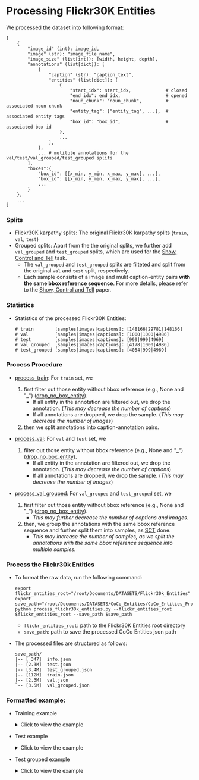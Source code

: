 # Processing Flickr30K Entities

We processed the dataset into following format:

```
[
    {
        "image_id" (int): image_id,
        "image" (str): "image_file_name",    
        "image_size" (list[int]): [width, height, depth],
        "annotations" (list[dict]): [
            {
                "caption" (str): "caption_text",
                "entities" (list[dict]): [
                    {
                        "start_idx": start_idx,             # closed
                        "end_idx": end_idx,                 # opened
                        "noun_chunk": "noun_chunk",         # associated noun chunk
                        "entity_tag": ["entity_tag", ...],  # associated entity tags
                        "box_id": "box_id",                 # associated box id
                    }, 
                    ...
                ],
            },
            ... # mulitple annotations for the val/test/val_grouped/test_grouped splits   
        ],
        "boxes":{
            "box_id": [[x_min, y_min, x_max, y_max], ...],
            "box_id": [[x_min, y_min, x_max, y_max], ...],
            ...
        }
    },
    ...
]    
```

### Splits

- Flickr30K karpathy splits: The original Flickr30K karpathy splits (`train`, `val`, `test`)
- Grouped splits: Apart from the the original splits, we further add `val_grouped` and  `test_grouped` splits, which are used for the [Show, Control and Tell](https://arxiv.org/abs/1811.10652) task. 
    - The `val_grouped` and `test_grouped` splits are filteted and split from the original `val` and `test` split, respectively.
    - Each sample consists of a image and mulit caption-entity pairs **with the same bbox reference sequence**. For more details, please refer to the [Show, Control and Tell](https://arxiv.org/abs/1811.10652) paper.

### Statistics

- Statistics of the processed Flickr30K Entities:

    ```
    # train        [samples|images|captions]: [148166|29781|148166]
    # val          [samples|images|captions]: [1000|1000|4986]
    # test         [samples|images|captions]: [999|999|4969]
    # val_grouped  [samples|images|captions]: [4178|1000|4986]
    # test_grouped [samples|images|captions]: [4054|999|4969]
    ```

### Process Procedure

- [process_train](https://github.com/X1AOX1A/Datasets/blob/main/Flickr30k_Entities/Flickr30k_Entities_Processed/process_flickr30k_entities.py#L227): For `train` set,  we 
    1. first filter out those entity without bbox reference (e.g., None and "_") ([drop_no_box_entity](https://github.com/X1AOX1A/Datasets/blob/main/Flickr30k_Entities/Flickr30k_Entities_Processed/process_flickr30k_entities.py#L202)). 
        - If all entity in the annotation are filtered out, we drop the annotation. (*This may decrease the number of captions*)
        - If all annotations are dropped, we drop the sample. (*This may decrease the number of images*)
    2. then we split annotations into caption-annotation pairs.

- [process_val](https://github.com/X1AOX1A/Datasets/blob/main/Flickr30k_Entities/Flickr30k_Entities_Processed/process_flickr30k_entities.py#L252): For `val` and `test` set, we 
    1. filter out those entity without bbox reference (e.g., None and "_") ([drop_no_box_entity](https://github.com/X1AOX1A/Datasets/blob/main/Flickr30k_Entities/Flickr30k_Entities_Processed/process_flickr30k_entities.py#L202)).
        - If all entity in the annotation are filtered out, we drop the annotation. (*This may decrease the number of captions*)
        - If all annotations are dropped, we drop the sample. (*This may decrease the number of images*)

- [process_val_grouped](https://github.com/X1AOX1A/Datasets/blob/main/Flickr30k_Entities/Flickr30k_Entities_Processed/process_flickr30k_entities.py#L275): For `val_grouped` and `test_grouped` set, we 
    1. first filter out those entity without bbox reference (e.g., None and "_") ([drop_no_box_entity](https://github.com/X1AOX1A/Datasets/blob/main/Flickr30k_Entities/Flickr30k_Entities_Processed/process_flickr30k_entities.py#L202)).
        - *This may further decrease the number of captions and images.*
    3. then, we group the annotations with the same bbox reference sequence and further split them into samples, as [SCT](https://github.com/aimagelab/show-control-and-tell/blob/master/test_region_sequence.py#L133) done.
        - *This may increase the number of samples, as we split the annotations with the same bbox reference sequence into multiple samples.*


### Process the Flickr30k Entities

- To format the raw data, run the following command:

    ```
    export flickr_entities_root="/root/Documents/DATASETS/Flickr30k_Entities"
    export save_path="/root/Documents/DATASETS/CoCo_Entities/CoCo_Entities_Processed/annotations"
    python process_flickr30k_entities.py --flickr_entities_root $flickr_entities_root --save_path $save_path
    ```
    - `flickr_entities_root`: path to the Flickr30K Entities root directory
    - `save_path`: path to save the processed CoCo Entities json path

- The processed files are structured as follows: 

    ```
    save_path/
    |-- [ 347]  info.json
    |-- [2.3M]  test.json
    |-- [3.4M]  test_grouped.json
    |-- [112M]  train.json
    |-- [2.3M]  val.json
    `-- [3.5M]  val_grouped.json
    ```

### Formatted example:

- Training example
    <details>
    <summary>Click to view the example</summary>

    ```
    [
        {
            'image_id': 3359636318, 
            'image': '3359636318.jpg', 
            'image_size': [500, 334, 3], 
            'annotations': [
                {
                    'caption': 'Two people are talking outside of the video game shop next door to the mobile phone store .', 
                    'entities': [
                        {'start_idx': 0, 'end_idx': 10, 'noun_chunk': 'Two people', 'entity_tag': ['people'], 'box_id': '112630'}, 
                        {'start_idx': 34, 'end_idx': 53, 'noun_chunk': 'the video game shop', 'entity_tag': ['scene'], 'box_id': '112632'},
                        {'start_idx': 67, 'end_idx': 89, 'noun_chunk': 'the mobile phone store', 'entity_tag': ['scene'], 'box_id': '112631'}
                    ]
                }
            ], 
            'boxes': {
                '112625': [[46, 182, 105, 333], [143, 165, 207, 333], [237, 140, 296, 305], [449, 142, 485, 267], [192, 185, 232, 262]], 
                '112630': [[46, 182, 105, 333], [143, 165, 207, 333]], 
                '112626': [[2, 212, 499, 333]], 
                '112627': [[191, 0, 498, 230], [1, 0, 190, 307]], 
                '112631': [[191, 0, 498, 230]], 
                '112632': [[0, 54, 168, 307]]
            }
        },
        {
            'image_id': 3359636318, 
            'image': '3359636318.jpg', 
            'image_size': [500, 334, 3], 
            'annotations': [
                {
                    'caption': 'A group of people are standing in front of some stores .', 
                    'entities': [
                        {'start_idx': 0, 'end_idx': 17, 'noun_chunk': 'A group of people', 'entity_tag': ['people'], 'box_id': '112625'}, 
                        {'start_idx': 43, 'end_idx': 54, 'noun_chunk': 'some stores', 'entity_tag': ['scene'], 'box_id': '112627'}
                    ]
                }
            ], 
            'boxes': {
                '112625': [[46, 182, 105, 333], [143, 165, 207, 333], [237, 140, 296, 305], [449, 142, 485, 267], [192, 185, 232, 262]], 
                '112630': [[46, 182, 105, 333], [143, 165, 207, 333]], 
                '112626': [[2, 212, 499, 333]], 
                '112627': [[191, 0, 498, 230], [1, 0, 190, 307]], 
                '112631': [[191, 0, 498, 230]], 
                '112632': [[0, 54, 168, 307]]
            }
        }
    ]
    ```
    </details>

- Test example
    <details>
    <summary>Click to view the example</summary>

    ```
    [
        {
            'image_id': 1016887272, 
            'image': '1016887272.jpg', 
            'image_size': [333, 500, 3], 
            'annotations': [
                {
                    'caption': 'Several climbers in a row are climbing the rock while the man in red watches and holds the line .', 
                    'entities': [
                        {'start_idx': 0, 'end_idx': 16, 'noun_chunk': 'Several climbers', 'entity_tag': ['people'], 'box_id': '547'}, 
                        {'start_idx': 39, 'end_idx': 47, 'noun_chunk': 'the rock', 'entity_tag': ['other'], 'box_id': '548'}, 
                        {'start_idx': 54, 'end_idx': 61, 'noun_chunk': 'the man', 'entity_tag': ['people'], 'box_id': '549'},
                        {'start_idx': 65, 'end_idx': 68, 'noun_chunk': 'red', 'entity_tag': ['clothing'], 'box_id': '550'}, 
                        {'start_idx': 87, 'end_idx': 95, 'noun_chunk': 'the line', 'entity_tag': ['other'], 'box_id': '551'}
                    ]
                }, 
                {
                    'caption': 'Seven climbers are ascending a rock face whilst another man stands holding the rope .', 
                    'entities': [
                        {'start_idx': 0, 'end_idx': 14, 'noun_chunk': 'Seven climbers', 'entity_tag': ['people'], 'box_id': '547'}, 
                        {'start_idx': 29, 'end_idx': 40, 'noun_chunk': 'a rock face', 'entity_tag': ['bodyparts'], 'box_id': '548'}, 
                        {'start_idx': 48, 'end_idx': 59, 'noun_chunk': 'another man', 'entity_tag': ['people'], 'box_id': '549'}, 
                        {'start_idx': 75, 'end_idx': 83, 'noun_chunk': 'the rope', 'entity_tag': ['other'], 'box_id': '551'}
                    ]
                }, 
                {
                    'caption': 'A group of people are rock climbing on a rock climbing wall .', 
                    'entities': [
                        {'start_idx': 0, 'end_idx': 17, 'noun_chunk': 'A group of people', 'entity_tag': ['people'], 'box_id': '547'}, 
                        {'start_idx': 39, 'end_idx': 59, 'noun_chunk': 'a rock climbing wall', 'entity_tag': ['other'], 'box_id': '548'}
                    ]
                }, 
                {
                    'caption': 'A group of people climbing a rock while one man belays', 
                    'entities': [
                        {'start_idx': 0, 'end_idx': 17, 'noun_chunk': 'A group of people', 'entity_tag': ['people'], 'box_id': '547'}, 
                        {'start_idx': 27, 'end_idx': 33, 'noun_chunk': 'a rock', 'entity_tag': ['other'], 'box_id': '548'}, 
                        {'start_idx': 40, 'end_idx': 47, 'noun_chunk': 'one man', 'entity_tag': ['people'], 'box_id': '549'}
                    ]
                }, 
                {
                    'caption': 'A collage of one person climbing a cliff .', 
                    'entities': [
                        {'start_idx': 0, 'end_idx': 23, 'noun_chunk': 'A collage of one person', 'entity_tag': ['people'], 'box_id': '547'}, 
                        {'start_idx': 33, 'end_idx': 40, 'noun_chunk': 'a cliff', 'entity_tag': ['scene'], 'box_id': '548'}
                    ]
                }
            ], 
            'boxes': {
                '547': [[193, 369, 230, 453], [207, 303, 255, 383], [187, 238, 226, 306], [164, 204, 204, 260], [176, 163, 228, 214], [166, 132, 208, 183], [161, 101, 203, 145]], 
                '548': [[0, 53, 332, 499]], 
                '549': [[73, 301, 180, 499]], 
                '550': [[79, 377, 141, 434], [74, 326, 124, 381]], 
                '551': [[118, 80, 187, 487]]
            }
        },
        ...
    ]   
    ```
    </details>

- Test grouped example
    <details>
    <summary>Click to view the example</summary>

    ```
    [
        {
            'image_id': 1016887272, 
            'image': '1016887272.jpg', 
            'image_size': [333, 500, 3], 
            'annotations': [
                {
                    'caption': 'Several climbers in a row are climbing the rock while the man in red watches and holds the line .', 
                    'entities': [
                        {'start_idx': 0, 'end_idx': 16, 'noun_chunk': 'Several climbers', 'entity_tag': ['people'], 'box_id': '547'}, 
                        {'start_idx': 39, 'end_idx': 47, 'noun_chunk': 'the rock', 'entity_tag': ['other'], 'box_id': '548'}, 
                        {'start_idx': 54, 'end_idx': 61, 'noun_chunk': 'the man', 'entity_tag': ['people'], 'box_id': '549'}, 
                        {'start_idx': 65, 'end_idx': 68, 'noun_chunk': 'red', 'entity_tag': ['clothing'], 'box_id': '550'}, 
                        {'start_idx': 87, 'end_idx': 95, 'noun_chunk': 'the line', 'entity_tag': ['other'], 'box_id': '551'}
                    ]
                }
            ], 
            'boxes': {
                '547': [[193, 369, 230, 453], [207, 303, 255, 383], [187, 238, 226, 306], [164, 204, 204, 260], [176, 163, 228, 214], [166, 132, 208, 183], [161, 101, 203, 145]], 
                '548': [[0, 53, 332, 499]], 
                '549': [[73, 301, 180, 499]], 
                '550': [[79, 377, 141, 434], [74, 326, 124, 381]], 
                '551': [[118, 80, 187, 487]]
            }
        },
            
        {
            'image_id': 1016887272, 
            'image': '1016887272.jpg', 
            'image_size': [333, 500, 3], 
            'annotations': [
                {
                    'caption': 'Seven climbers are ascending a rock face whilst another man stands holding the rope .', 
                    'entities': [
                        {'start_idx': 0, 'end_idx': 14, 'noun_chunk': 'Seven climbers', 'entity_tag': ['people'], 'box_id': '547'}, 
                        {'start_idx': 29, 'end_idx': 40, 'noun_chunk': 'a rock face', 'entity_tag': ['bodyparts'], 'box_id': '548'}, 
                        {'start_idx': 48, 'end_idx': 59, 'noun_chunk': 'another man', 'entity_tag': ['people'], 'box_id': '549'}, 
                        {'start_idx': 75, 'end_idx': 83, 'noun_chunk': 'the rope', 'entity_tag': ['other'], 'box_id': '551'}
                    ]
                }
            ], 
            'boxes': {
                '547': [[193, 369, 230, 453], [207, 303, 255, 383], [187, 238, 226, 306], [164, 204, 204, 260], [176, 163, 228, 214], [166, 132, 208, 183], [161, 101, 203, 145]], 
                '548': [[0, 53, 332, 499]], 
                '549': [[73, 301, 180, 499]], 
                '550': [[79, 377, 141, 434], [74, 326, 124, 381]], 
                '551': [[118, 80, 187, 487]]
            }
        }
    ]
    ```

    </details>